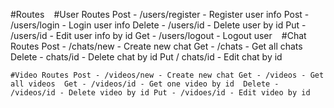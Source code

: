 #Routes
``
``
#User Routes
Post - /users/register - Register user info 
Post - /users/login - Login user info 
Delete - /users/id - Delete user by id
Put - /users/id - Edit user info by id
Get - /users/logout - Logout user
``
``
#Chat Routes 
Post - /chats/new - Create new chat 
Get - /chats - Get all chats 
Delete - chats/id - Delete chat by id
Put / chats/id - Edit chat by id 

``
#Video Routes
Post - /videos/new - Create new chat
Get - /videos - Get all videos 
Get - /videos/id - Get one video by id 
Delete - /videos/id - Delete video by id
Put - /vidoes/id - Edit video by id 
``